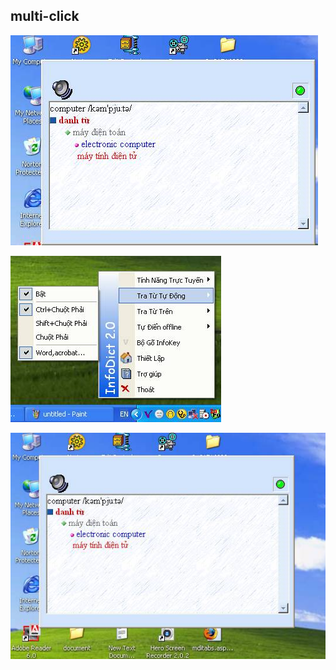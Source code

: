 ## multi-click

![alt text](https://github.com/anhvaut/multi-click/blob/master/help/images/image004.jpg "Description")

![alt text](https://github.com/anhvaut/multi-click/blob/master/help/images/image008.jpg "Description")

![alt text](https://github.com/anhvaut/multi-click/blob/master/help/images/image010.jpg "Description")

